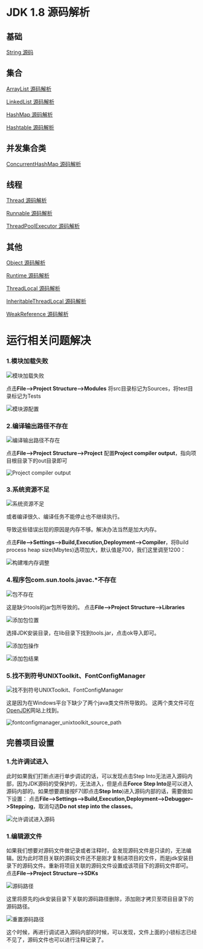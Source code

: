 # JDK 1.8 源码解析

## 基础

[String 源码](/src/java/lang/String.java)

## 集合

[ArrayList 源码解析](/src/java/util/ArrayList.java)

[LinkedList 源码解析](/src/java/util/LinkedList.java)

[HashMap 源码解析](/src/java/util/HashMap.java)

[Hashtable 源码解析](/src/java/util/Hashtable.java)

## 并发集合类

[ConcurrentHashMap 源码解析](/src/java/util/concurrent/ConcurrentHashMap.java)

## 线程

[Thread 源码解析](/src/java/lang/Thread.java)

[Runnable 源码解析](/src/java/lang/Runnable.java)

[ThreadPoolExecutor 源码解析](/src/java/util/concurrent/ThreadPoolExecutor.java)

## 其他

[Object 源码解析](/src/java/lang/Object.java)

[Runtime 源码解析](/src/java/lang/Runtime.java)

[ThreadLocal 源码解析](/src/java/lang/ThreadLocal.java)

[InheritableThreadLocal 源码解析](/src/java/lang/InheritableThreadLocal.java)

[WeakReference 源码解析](/src/java/lang/ref/WeakReference.java)

# 运行相关问题解决

### 1.模块加载失败

![模块加载失败](images/module_load_fail.png)

点击**File–>Project Structure–>Modules**
将src目录标记为Sources，将test目录标记为Tests

![模块源配置](images/module_source_setting.png)

### 2.编译输出路径不存在

![编译输出路径不存在](images/outputpath_not_specified.png)

点击**File–>Project Structure–>Project**
配置**Project compiler output**，指向项目根目录下的out目录即可

![Project compiler output](images/outputpath_setting.png)

### 3.系统资源不足

![系统资源不足](images/insufficient_resource.png)

或者编译很久、编译任务不能停止也不继续执行。

导致这些错误出现的原因是内存不够。解决办法当然是加大内存。

点击**File–>Settings–>Build,Execution,Deployment–>Compiler**，将Build process heap size(Mbytes)选项加大，默认值是700，我们这里调至1200：

![构建堆内存调整](images/build_heap_size.png)

### 4.程序包com.sun.tools.javac.*不存在

![包不存在](images/package_not_found.png)

这是缺少tools的jar包所导致的。
点击**File–>Project Structure–>Libraries**

![添加包位置](images/add_libraries_location.png)

选择JDK安装目录，在lib目录下找到tools.jar，点击ok导入即可。

![添加包操作](images/add_libraries_operation.png)

![添加包结果](images/add_libraries_result.png)

### 5.找不到符号UNIXToolkit、FontConfigManager

![找不到符号UNIXToolkit、FontConfigManager](images/fontconfigmanager_unixtoolkit_not_found.png)

这是因为在Windows平台下缺少了两个java类文件所导致的。
这两个类文件可在[OpenJDK](http://openjdk.java.net)网站上找到。

![fontconfigmanager_unixtoolkit_source_path](images/fontconfigmanager_unixtoolkit_source_path.png)

## 完善项目设置

### 1.允许调试进入

此时如果我们打断点进行单步调试的话，可以发现点击Step Into无法进入源码内部，因为JDK源码的受保护的，无法进入，但是点击**Force Step Into**是可以进入源码内部的。如果想要直接按F7(即点击**Step Into**)进入源码内部的话，需要做如下设置：
点击**File–>Settings–>Build,Execution,Deployment–>Debugger–>Stepping**，取消勾选**Do not step into the classes**。

![允许调试进入源码](images/stepping_setting.png)

### 1.编辑源文件

如果我们想要对源码文件做记录或者注释时，会发现源码文件是只读的，无法编辑。因为此时项目关联的源码文件还不是刚才复制进项目的文件，而是jdk安装目录下的源码文件。重新将项目关联的源码文件设置成该项目下的源码文件即可。
点击**File–>Project Structure–>SDKs**

![源码路径](images/sdk_sourcepath.png)

这里将原先的jdk安装目录下关联的源码路径删除，添加刚才拷贝至项目目录下的源码路径。

![重置源码路径](images/sdk_sourcepath_reset.png)

这个时候，再进行调试进入源码内部的时候，可以发现，文件上面的小锁标志已经不见了，源码文件也可以进行注释记录了。